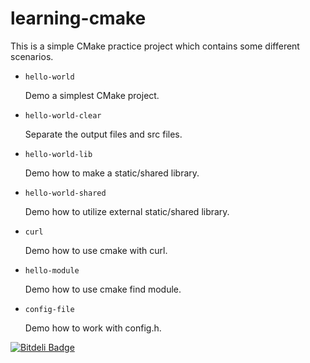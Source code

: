 # learning-cmake

This is a simple CMake practice project which contains some different scenarios.

* `hello-world`

  Demo a simplest CMake project.

* `hello-world-clear`

  Separate the output files and src files.

* `hello-world-lib`

  Demo how to make a static/shared library.

* `hello-world-shared`

  Demo how to utilize external static/shared library.

* `curl`

	Demo how to use cmake with curl.

* `hello-module`

	Demo how to use cmake find module.

* `config-file`

  Demo how to work with config.h.

[![Bitdeli Badge](https://d2weczhvl823v0.cloudfront.net/Akagi201/learning-cmake/trend.png)](https://bitdeli.com/free "Bitdeli Badge")
